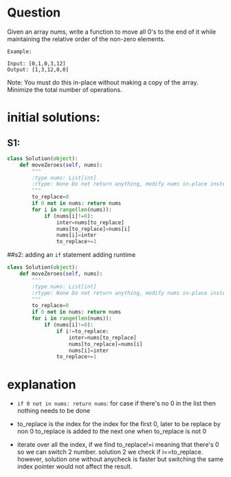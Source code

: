 # Question
Given an array nums, write a function to move all 0's to the end of it while maintaining the relative order of the non-zero elements.

```
Example:

Input: [0,1,0,3,12]
Output: [1,3,12,0,0]
```

Note:
You must do this in-place without making a copy of the array.
Minimize the total number of operations.

# initial solutions:

## S1:
```python
class Solution(object):
    def moveZeroes(self, nums):
        """
        :type nums: List[int]
        :rtype: None Do not return anything, modify nums in-place instead.
        """
        to_replace=0
        if 0 not in nums: return nums
        for i in range(len(nums)):
            if (nums[i]!=0):
                inter=nums[to_replace]
                nums[to_replace]=nums[i]
                nums[i]=inter
                to_replace+=1

```

##s2: 
adding an `if` statement adding runtime
```python
class Solution(object):
    def moveZeroes(self, nums):
        """
        :type nums: List[int]
        :rtype: None Do not return anything, modify nums in-place instead.
        """
        to_replace=0
        if 0 not in nums: return nums
        for i in range(len(nums)):
            if (nums[i]!=0):
                if i!=to_replace:
                    inter=nums[to_replace]
                    nums[to_replace]=nums[i]
                    nums[i]=inter
                to_replace+=1

```

# explanation
* `if 0 not in nums: return nums`: for case if there's no 0 in the list then nothing needs to be done
* to_replace is the index for the index for the first 0, later to be replace by non 0
	to_replace is added to the next one when to_replace is not 0

* iterate over all the index, if we find to_replace!=i meaning that there's 0 so we can switch 2 number. 
solution 2 we check if i==to_replace. however, solution one without anycheck is faster but switching the 
same index pointer would not affect the result.